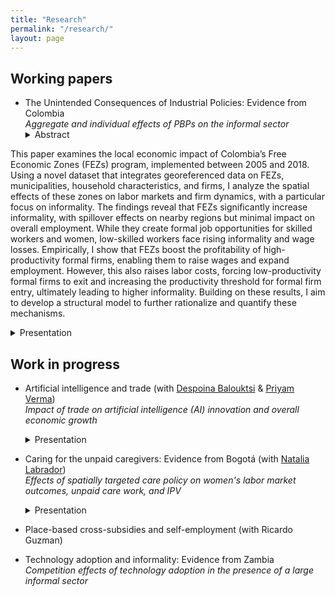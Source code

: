 ```yaml
---
title: "Research"
permalink: "/research/"
layout: page
---
```

## Working papers
- The Unintended Consequences of Industrial Policies: Evidence from Colombia\
  *Aggregate and individual effects of PBPs on the informal sector*
  <details><summary>Abstract</summary> <p> 
This paper examines the local economic impact of Colombia’s Free Economic Zones (FEZs) program, implemented between 2005 and 2018. Using a novel dataset that integrates georeferenced data on FEZs, municipalities, household characteristics, and firms, I analyze the spatial effects of these zones on labor markets and firm dynamics, with a particular focus on informality. The findings reveal that FEZs significantly increase informality, with spillover effects on nearby regions but minimal impact on overall employment. While they create formal job opportunities for skilled workers and women, low-skilled workers face rising informality and wage losses. Empirically, I show that FEZs boost the profitability of high-productivity formal firms, enabling them to raise wages and expand employment. However, this also raises labor costs, forcing low-productivity formal firms to exit and increasing the productivity threshold for formal firm entry, ultimately leading to higher informality. Building on these results, I aim to develop a structural model to further rationalize and quantify these mechanisms.  </p></details>
   <details><summary>Presentation</summary> <p> 
   LSE Workshop of Early Career Women in Economic Geography and Spatial Economics, IFS-UCL-LSE/STICERD Development Seminar, Junior Workshop ENS de Lyon 2024, LAGV 2024, Konstanz Brown Bag Seminar, Urban Economic Association Summer School 2024, QMUL workshop 2024, AMSE PhD seminar
  </p></details>
  
## Work in progress

- Artificial intelligence and trade (with [Despoina Balouktsi](https://sites.google.com/site/desbalouktsi/home) & [Priyam Verma](https://sites.google.com/view/priyamverma)) \
  *Impact of trade on artificial intelligence (AI) innovation and overall economic growth*
  <details><summary>Presentation</summary> <p> 
      ETSG 2024
  </p></details>
  
- Caring for the unpaid caregivers: Evidence from Bogotá (with [Natalia Labrador](https://sites.google.com/view/natalialabradorbernate/home)) \
  *Effects of spatially targeted care policy on women's labor market outcomes, unpaid care work, and IPV*
   <details><summary>Presentation</summary> <p> 
      AMSE DEVPOL informal seminar
  </p></details>
- Place-based cross-subsidies and self-employment (with Ricardo Guzman) 
- Technology adoption and informality: Evidence from Zambia \
  *Competition effects of technology adoption in the presence of a large informal sector*
